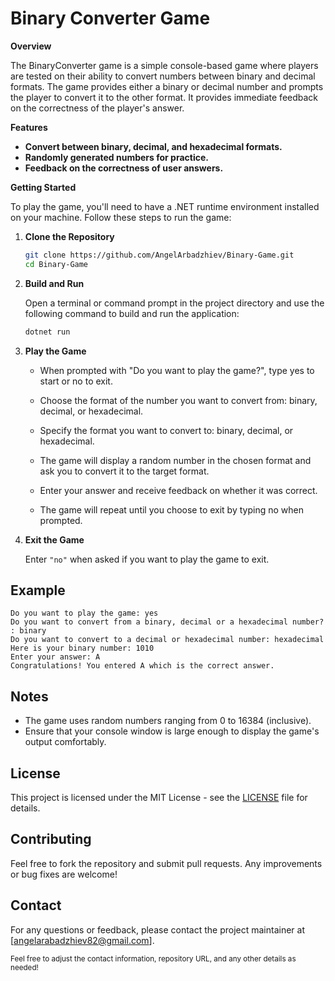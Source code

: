 
# Binary Converter Game

**Overview**

The BinaryConverter game is a simple console-based game where players are tested on their ability to convert numbers between binary and decimal formats. The game provides either a binary or decimal number and prompts the player to convert it to the other format. It provides immediate feedback on the correctness of the player's answer.

**Features**

- **Convert between binary, decimal, and hexadecimal formats.**
- **Randomly generated numbers for practice.**
- **Feedback on the correctness of user answers.**


**Getting Started**

To play the game, you'll need to have a .NET runtime environment installed on your machine. Follow these steps to run the game:

1. **Clone the Repository**

   ```bash
   git clone https://github.com/AngelArbadzhiev/Binary-Game.git
   cd Binary-Game
   ```

2. **Build and Run**

   Open a terminal or command prompt in the project directory and use the following command to build and run the application:

   ```bash
   dotnet run
   ```

3. **Play the Game**
   - When prompted with "Do you want to play the game?", type yes to start or no to exit.

   - Choose the format of the number you want to convert from: binary, decimal, or hexadecimal.

   - Specify the format you want to convert to: binary, decimal, or hexadecimal.

   - The game will display a random number in the chosen format and ask you to convert it to the target format.

   - Enter your answer and receive feedback on whether it was correct.

   - The game will repeat until you choose to exit by typing no when prompted.

4. **Exit the Game**

   Enter `"no"` when asked if you want to play the game to exit.

## Example

```
Do you want to play the game: yes
Do you want to convert from a binary, decimal or a hexadecimal number? : binary
Do you want to convert to a decimal or hexadecimal number: hexadecimal
Here is your binary number: 1010
Enter your answer: A
Congratulations! You entered A which is the correct answer.

```

## Notes

- The game uses random numbers ranging from 0 to 16384 (inclusive).
- Ensure that your console window is large enough to display the game's output comfortably.

## License

This project is licensed under the MIT License - see the [LICENSE](LICENSE) file for details.

## Contributing

Feel free to fork the repository and submit pull requests. Any improvements or bug fixes are welcome!

## Contact

For any questions or feedback, please contact the project maintainer at [angelarabadzhiev82@gmail.com].


<sub>Feel free to adjust the contact information, repository URL, and any other details as needed!</sub>
